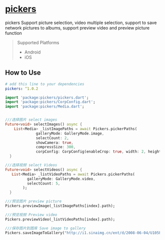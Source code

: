 # [pickers](https://github.com/lisen87/pickers.git)

pickers Support picture selection, video multiple selection, support to save network pictures to albums, support preview video and preview picture function

> Supported  Platforms
> * Android
> * iOS

## How to Use

```yaml
# add this line to your dependencies
pickers: ^1.0.2
```

```dart
import 'package:pickers/pickers.dart';
import 'package:pickers/CorpConfig.dart';
import 'package:pickers/Media.dart';
```
```dart

///选择图片 select images
Future<void> selectImages() async {
    List<Media> _listImagePaths = await Pickers.pickerPaths(
              galleryMode: GalleryMode.image,
              selectCount: 2,
              showCamera: true,
              compressSize: 300,
              corpConfig: CorpConfig(enableCrop: true, width: 2, height: 1));
  }

```
```dart
///选择视频 select Videos
Future<void> selectVideos() async {
   List<Media> _listVideoPaths = await Pickers.pickerPaths(
          galleryMode: GalleryMode.video,
          selectCount: 5,
        );
  }
```

```dart
///预览图片 preview picture
Pickers.previewImage(_listImagePaths[index].path);

///预览视频 Preview video
Pickers.previewVideo(_listVideoPaths[index].path);
```
```dart
///保存图片到图库 Save image to gallery
Pickers.saveImageToGallery("http://i1.sinaimg.cn/ent/d/2008-06-04/U105P28T3D2048907F326DT20080604225106.jpg");
```

